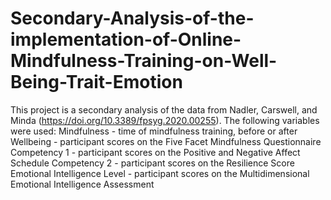 # Secondary-Analysis-of-the-implementation-of-Online-Mindfulness-Training-on-Well-Being-Trait-Emotion

This project is a secondary analysis of the data from Nadler, Carswell, and Minda (https://doi.org/10.3389/fpsyg.2020.00255). 
The following variables were used: 
  Mindfulness - time of mindfulness training, before or after
  Wellbeing - participant scores on the Five Facet Mindfulness Questionnaire 
  Competency 1 - participant scores on the Positive and Negative Affect Schedule
  Competency 2 - participant scores on the Resilience Score
  Emotional Intelligence Level - participant scores on the Multidimensional Emotional Intelligence Assessment 
  
